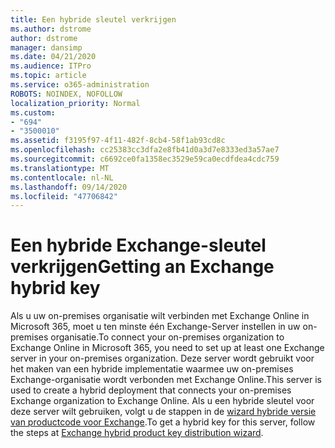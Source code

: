 ```yaml
---
title: Een hybride sleutel verkrijgen
ms.author: dstrome
author: dstrome
manager: dansimp
ms.date: 04/21/2020
ms.audience: ITPro
ms.topic: article
ms.service: o365-administration
ROBOTS: NOINDEX, NOFOLLOW
localization_priority: Normal
ms.custom:
- "694"
- "3500010"
ms.assetid: f3195f97-4f11-482f-8cb4-58f1ab93cd8c
ms.openlocfilehash: cc25383cc3dfa2e8fb41d0a3d7e8333ed3a57ae7
ms.sourcegitcommit: c6692ce0fa1358ec3529e59ca0ecdfdea4cdc759
ms.translationtype: MT
ms.contentlocale: nl-NL
ms.lasthandoff: 09/14/2020
ms.locfileid: "47706842"
---
```

# <a name="getting-an-exchange-hybrid-key"></a><span data-ttu-id="46e52-102">Een hybride Exchange-sleutel verkrijgen</span><span class="sxs-lookup"><span data-stu-id="46e52-102">Getting an Exchange hybrid key</span></span>

<span data-ttu-id="46e52-103">Als u uw on-premises organisatie wilt verbinden met Exchange Online in Microsoft 365, moet u ten minste één Exchange-Server instellen in uw on-premises organisatie.</span><span class="sxs-lookup"><span data-stu-id="46e52-103">To connect your on-premises organization to Exchange Online in Microsoft 365, you need to set up at least one Exchange server in your on-premises organization.</span></span> <span data-ttu-id="46e52-104">Deze server wordt gebruikt voor het maken van een hybride implementatie waarmee uw on-premises Exchange-organisatie wordt verbonden met Exchange Online.</span><span class="sxs-lookup"><span data-stu-id="46e52-104">This server is used to create a hybrid deployment that connects your on-premises Exchange organization to Exchange Online.</span></span> <span data-ttu-id="46e52-105">Als u een hybride sleutel voor deze server wilt gebruiken, volgt u de stappen in de [wizard hybride versie van productcode voor Exchange](https://aka.ms/hybridkey).</span><span class="sxs-lookup"><span data-stu-id="46e52-105">To get a hybrid key for this server, follow the steps at [Exchange hybrid product key distribution wizard](https://aka.ms/hybridkey).</span></span>
  